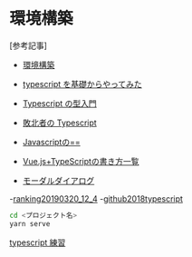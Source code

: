 # 環境構築

[参考記事]

- [環境構築](https://qiita.com/willow-c/items/45b4faf305b5db17b6f6)

- [typescript を基礎からやってみた](https://qiita.com/fufujimoto/items/5f4fd6e9a8de10683f09)

- [Typescript の型入門](https://qiita.com/uhyo/items/e2fdef2d3236b9bfe74a)
- [敗北者の Typescript](https://qiita.com/uhyo/items/aae57ba0734e36ee846a)
- [Javascriptの==](https://qiita.com/righteous/items/d511b7d056ba93e1d219)
- [Vue.js+TypeScriptの書き方一覧](https://qiita.com/ryo2132/items/4d43209ea89ad1297426)
- [モーダルダイアログ](https://techblo.shikataramuno.com/entry/2018/11/30/111101)

-[ranking20190320_12_4](https://redmonk.com/sogrady/2019/03/20/language-rankings-1-19/)
-[github2018typescript](https://www.benfrederickson.com/ranking-programming-languages-by-github-users/)

```bash
cd <プロジェクト名>
yarn serve
```

[typescript 練習](https://www.typescriptlang.org/play/)
